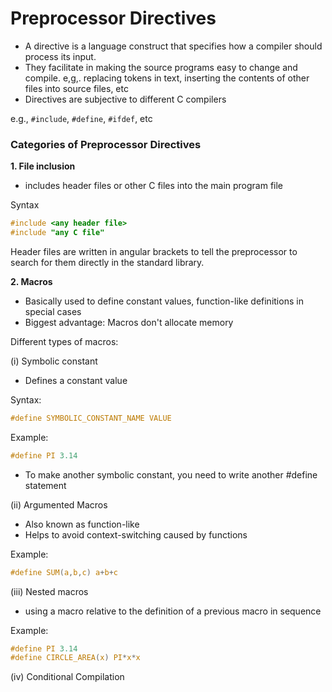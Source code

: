 # Preprocessor Directives

- A directive is a language construct that specifies how a compiler should process its input.
- They facilitate in making the source programs easy to change and compile. e,g,. replacing tokens in text, inserting the contents of other files into source files, etc
- Directives are subjective to different C compilers

e.g., `#include`, `#define`, `#ifdef`, etc

### Categories of Preprocessor Directives

**1. File inclusion**

- includes header files or other C files into the main program file

Syntax
```c
#include <any header file>
#include "any C file"
```

Header files are written in angular brackets to tell the preprocessor to search for them directly in the standard library.

**2. Macros**

- Basically used to define constant values, function-like definitions in special cases
- Biggest advantage: Macros don't allocate memory 

Different types of macros:

(i) Symbolic constant

- Defines a constant value

Syntax:

```c
#define SYMBOLIC_CONSTANT_NAME VALUE
```

Example:

```c
#define PI 3.14
```
- To make another symbolic constant, you need to write another #define statement

(ii) Argumented Macros

- Also known as function-like 
- Helps to avoid context-switching caused by functions

Example:

```c
#define SUM(a,b,c) a+b+c
```
(iii) Nested macros

- using a macro relative to the definition of a previous macro in sequence

Example:

```c
#define PI 3.14
#define CIRCLE_AREA(x) PI*x*x
```
(iv) Conditional Compilation 
